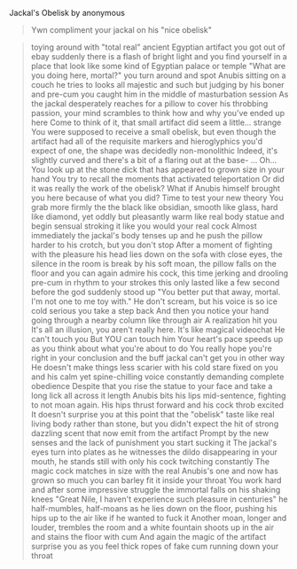 Jackal's Obelisk by anonymous

>Ywn compliment your jackal on his "nice obelisk"

>toying around with "total real" ancient Egyptian artifact you got out of ebay
>suddenly there is a flash of bright light and you find yourself in a place that look like some kind of Egyptian palace or temple
>"What are you doing here, mortal?"
>you turn around and spot Anubis sitting on a couch
>he tries to looks all majestic and such but judging by his boner and pre-cum you caught him in the middle of masturbation session
>As the jackal desperately reaches for a pillow to cover his throbbing passion, your mind scrambles to think how and why you've ended up here
>Come to think of it, that small artifact did seem a little... strange
>You were supposed to receive a small obelisk, but even though the artifact had all of the requisite markers and hieroglyphics you'd expect of one, the shape was decidedly non-monolithic
>Indeed, it's slightly curved and there's a bit of a flaring out at the base-
>...
>Oh...
>You look up at the stone dick that has appeared to grown size in your hand
>You try to recall the moments that activated teleportation
>Or did it was really the work of the obelisk? What if Anubis himself brought you here because of what you did?
>Time to test your new theory
>You grab more firmly the the black like obsidian, smooth like glass, hard like diamond, yet oddly but pleasantly warm like real body statue and begin sensual stroking it like you would your real cock
>Almost immediately the jackal's body tenses up and he push the pillow harder to his crotch, but you don't stop
>After a moment of fighting with the pleasure his head lies down on the sofa with close eyes, the silence in the room is break by his soft moan, the pillow falls on the floor and you can again admire his cock, this time jerking and drooling pre-cum in rhythm to your strokes
>this only lasted like a few second before the god suddenly stood up
>"You better put that away, mortal. I'm not one to me toy with." He don't scream, but his voice is so ice cold serious you take a step back
>And then you notice your hand going through a nearby column like through air
>A realization hit you
>It's all an illusion, you aren't really here. It's like magical videochat
>He can't touch you
>But YOU can touch him
>Your heart's pace speeds up as you think about what you're about to do
>You really hope you're right in your conclusion and the buff jackal can't get you in other way
>He doesn't make things less scarier with his cold stare fixed on you and his calm yet spine-chilling voice constantly demanding complete obedience
>Despite that you rise the statue to your face and take a long lick all across it length
>Anubis bits his lips mid-sentence, fighting to not moan again. His hips thrust forward and his cock throb excited
>It doesn't surprise you at this point that the "obelisk" taste like real living body rather than stone, but you didn't expect the hit of strong dazzling scent that now emit from the artifact
>Prompt by the new senses and the lack of punishment you start sucking it
>The jackal's eyes turn into plates as he witnesses the dildo disappearing in your mouth, he stands still with only his cock twitching constantly
>The magic cock matches in size with the real Anubis's one and now has grown so much you can barley fit it inside your throat
>You work hard and after some impressive struggle the immortal falls on his shaking knees
>"Great Nile, I haven't experience such pleasure in centuries" he half-mumbles, half-moans as he lies down on the floor, pushing his hips up to the air like if he wanted to fuck it
>Another moan, longer and louder, trembles the room and a white fountain shoots up in the air and stains the floor with cum
>And again the magic of the artifact surprise you as you feel thick ropes of fake cum running down your throat
